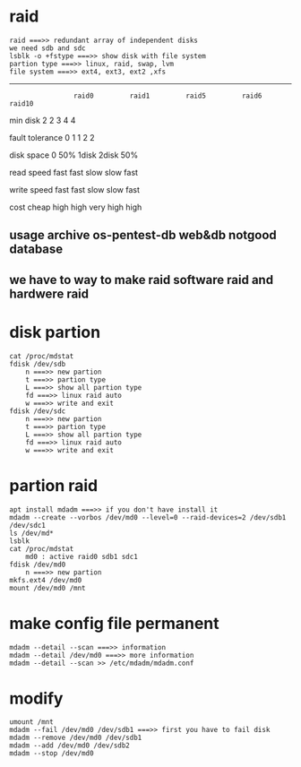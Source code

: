 # raid
	raid ===>> redundant array of independent disks
	we need sdb and sdc
	lsblk -o +fstype ===>> show disk with file system
	partion type ===>> linux, raid, swap, lvm
	file system ===>> ext4, ext3, ext2 ,xfs
	
-----------------------------------------------------------------------	
		    		raid0		  raid1	      	raid5	      raid6       raid10
min disk	          2	            2	          3	            4	        4

fault tolerance	      0	            1	          1	            2	        2

disk space	          0	           50%	        1disk         2disk	       50%

read speed	         fast	       fast	         slow          slow	       fast

write speed	         fast	       fast	         slow          slow	       fast

cost		         cheap	       high	         high        very high     high

usage               archive    os-pentest-db    web&db        notgood     database
----------------------------------------------------------------------

## we have to way to make raid software raid and hardwere raid	
# disk partion	
	cat /proc/mdstat
	fdisk /dev/sdb
		n ===>> new partion
		t ===>> partion type
		L ===>> show all partion type
		fd ===>> linux raid auto
		w ===>> write and exit
	fdisk /dev/sdc
		n ===>> new partion
		t ===>> partion type
		L ===>> show all partion type
		fd ===>> linux raid auto
		w ===>> write and exit

# partion raid		
	apt install mdadm ===>> if you don't have install it
	mdadm --create --vorbos /dev/md0 --level=0 --raid-devices=2 /dev/sdb1 /dev/sdc1
	ls /dev/md*
	lsblk
	cat /proc/mdstat
		md0 : active raid0 sdb1 sdc1
	fdisk /dev/md0
		n ===>> new partion
	mkfs.ext4 /dev/md0
	mount /dev/md0 /mnt
			
# make config file permanent
	mdadm --detail --scan ===>> information
	mdadm --detail /dev/md0 ===>> more information
	mdadm --detail --scan >> /etc/mdadm/mdadm.conf
	
# modify
	umount /mnt
	mdadm --fail /dev/md0 /dev/sdb1 ===>> first you have to fail disk
	mdadm --remove /dev/md0 /dev/sdb1
	mdadm --add /dev/md0 /dev/sdb2
	mdadm --stop /dev/md0



